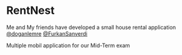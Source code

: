 # RentNest
Me and My friends have developed a small house rental application
[@doganlemre](https://github.com/doganlemre)
[@FurkanSanverdi](https://github.com/FurkanSanverdi)

<p>Multiple mobil application for our Mid-Term exam</p>